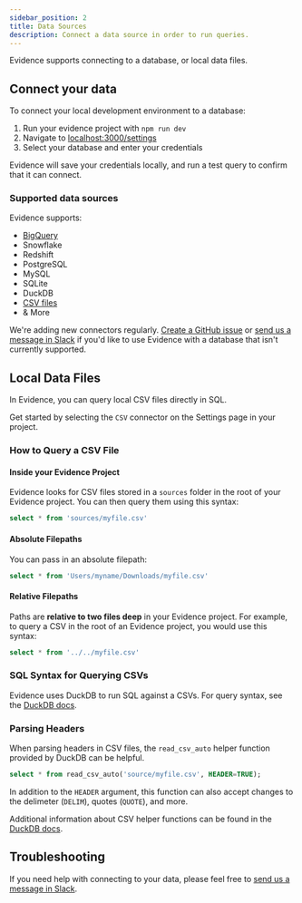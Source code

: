 ```yaml
---
sidebar_position: 2
title: Data Sources
description: Connect a data source in order to run queries.
---
```


Evidence supports connecting to a database, or local data files.

## Connect your data

To connect your local development environment to a database:

1. Run your evidence project with `npm run dev`
1. Navigate to [localhost:3000/settings](http://localhost:3000/settings)
1. Select your database and enter your credentials

Evidence will save your credentials locally, and run a test query to confirm that it can connect.

### Supported data sources

Evidence supports:

- [BigQuery](/guides/bigquery)
- Snowflake
- Redshift
- PostgreSQL
- MySQL
- SQLite
- DuckDB
- [CSV files](#local-data-files)
- & More

We're adding new connectors regularly. [Create a GitHub issue](https://github.com/evidence-dev/evidence/issues) or [send us a message in Slack](https://join.slack.com/t/evidencedev/shared_invite/zt-uda6wp6a-hP6Qyz0LUOddwpXW5qG03Q) if you'd like to use Evidence with a database that isn't currently supported.

## Local Data Files

In Evidence, you can query local CSV files directly in SQL.

Get started by selecting the `CSV` connector on the Settings page in your project.

### How to Query a CSV File

#### Inside your Evidence Project

Evidence looks for CSV files stored in a `sources` folder in the root of your Evidence project. You can then query them using this syntax:

```sql
select * from 'sources/myfile.csv'
```

#### Absolute Filepaths

You can pass in an absolute filepath:

```sql
select * from 'Users/myname/Downloads/myfile.csv'
```

#### Relative Filepaths

Paths are **relative to two files deep** in your Evidence project. For example, to query a CSV in the root of an Evidence project, you would use this syntax:

```sql
select * from '../../myfile.csv'
```

### SQL Syntax for Querying CSVs
Evidence uses DuckDB to run SQL against a CSVs. For query syntax, see the [DuckDB docs](https://duckdb.org/docs/sql/query_syntax/select).


### Parsing Headers
When parsing headers in CSV files, the `read_csv_auto` helper function provided by DuckDB can be helpful.
```sql
select * from read_csv_auto('source/myfile.csv', HEADER=TRUE);
```

In addition to the `HEADER` argument, this function can also accept changes to the delimeter (`DELIM`), quotes (`QUOTE`), and more. 

Additional information about CSV helper functions can be found in the [DuckDB docs](https://duckdb.org/docs/data/csv).

## Troubleshooting

If you need help with connecting to your data, please feel free to [send us a message in Slack](https://join.slack.com/t/evidencedev/shared_invite/zt-uda6wp6a-hP6Qyz0LUOddwpXW5qG03Q).
